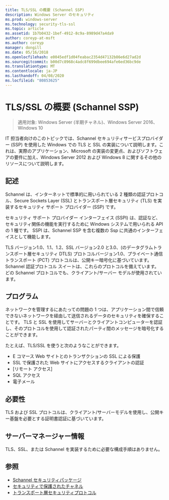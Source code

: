 ```yaml
---
title: TLS/SSL の概要 (Schannel SSP)
description: Windows Server のセキュリティ
ms.prod: windows-server
ms.technology: security-tls-ssl
ms.topic: article
ms.assetid: 1b7b0432-1bef-4912-8c9a-8989d47a4da9
author: coreyp-at-msft
ms.author: coreyp
manager: dongill
ms.date: 05/16/2018
ms.openlocfilehash: e0045edf1d04feabac2354d47132b86e6d27ad2d
ms.sourcegitcommit: b00d7c8968c4adc8f699dbee694afe6ed36bc9de
ms.translationtype: MT
ms.contentlocale: ja-JP
ms.lasthandoff: 04/08/2020
ms.locfileid: "80853625"
---
```

# <a name="tlsssl-overview-schannel-ssp"></a>TLS/SSL の概要 (Schannel SSP)

>適用対象: Windows Server (半期チャネル)、Windows Server 2016、Windows 10

IT 担当者向けのこのトピックでは、Schannel セキュリティサービスプロバイダー (SSP) を使用した Windows での TLS と SSL の実装について説明します。これは、実際のアプリケーション、Microsoft の実装の変更点、およびソフトウェアの要件に加え、Windows Server 2012 および Windows 8 に関するその他のリソースについて説明します。

## <a name="description"></a><a name="BKMK_OVER"></a>記述
Schannel は、インターネットで標準的に用いられている 2 種類の認証プロトコル、Secure Sockets Layer (SSL) とトランスポート層セキュリティ (TLS) を実装するセキュリティ サポート プロバイダー (SSP) です。

セキュリティ サポート プロバイダー インターフェイス (SSPI) は、認証など、セキュリティ関係の機能を実行するために Windows システムで用いられる API の 1 種です。 SSPI は、Schannel SSP を含む複数の Ssp に共通のインターフェイスとして機能します。

TLS バージョン1.0、1.1、1.2、SSL バージョン2.0 と3.0、\(のデータグラムトランスポート層セキュリティ DTLS\) プロトコルバージョン1.0、プライベート通信トランスポート \(PCT\) プロトコルは、公開キー暗号化に基づいています。 Schannel 認証プロトコル スイートは、これらのプロトコルを備えています。 どの Schannel プロトコルでも、クライアント/サーバー モデルが使用されています。

## <a name="applications"></a><a name="BKMK_APP"></a>プログラム
ネットワークを管理するにあたっての問題の 1 つは、アプリケーション間で信頼できないネットワークを経由して送信されるデータのセキュリティを確保することです。 TLS と SSL を使用してサーバーとクライアントコンピューターを認証し、そのプロトコルを使用して認証されたパーティ間のメッセージを暗号化することができます。

たとえば、TLS/SSL を使うと次のようなことができます。

-   E コマース Web サイトとのトランザクションの SSL による保護
-   SSL で保護された Web サイトにアクセスするクライアントの認証
-   [リモート アクセス]
-   SQL アクセス
-   電子メール

## <a name="requirements"></a><a name="BKMK_SOFT"></a>必要性
TLS および SSL プロトコルは、クライアント/サーバーモデルを使用し、公開キー基盤を必要とする証明書認証に基づいています。

## <a name="server-manager-information"></a><a name="BKMK_INSTALL"></a>サーバーマネージャー情報
TLS、SSL、または Schannel を実装するために必要な構成手順はありません。

## <a name="see-also"></a>参照 ##

-   [Schannel セキュリティパッケージ](https://docs.microsoft.com/windows/desktop/com/schannel)
-   [セキュリティで保護されたチャネル](https://docs.microsoft.com/windows/desktop/SecAuthN/secure-channel)
-   [トランスポート層セキュリティプロトコル](https://docs.microsoft.com/windows/desktop/SecAuthN/transport-layer-security-protocol)
